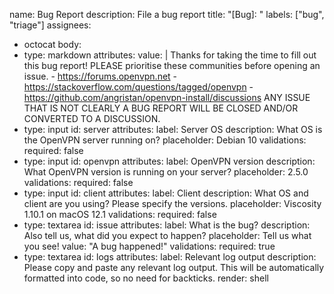 name: Bug Report
description: File a bug report
title: "[Bug]: "
labels: ["bug", "triage"]
assignees:
  - octocat
body:
  - type: markdown
    attributes:
      value: |
        Thanks for taking the time to fill out this bug report!
        PLEASE prioritise these communities before opening an issue.
        - https://forums.openvpn.net
        - https://stackoverflow.com/questions/tagged/openvpn
        - https://github.com/angristan/openvpn-install/discussions
        ANY ISSUE THAT IS NOT CLEARLY A BUG REPORT WILL BE CLOSED AND/OR CONVERTED TO A DISCUSSION.
  - type: input
    id: server
    attributes:
      label: Server OS
      description: What OS is the OpenVPN server running on?
      placeholder: Debian 10
    validations:
      required: false
  - type: input
    id: openvpn
    attributes:
      label: OpenVPN version
      description: What OpenVPN version is running on your server?
      placeholder: 2.5.0
    validations:
      required: false
  - type: input
    id: client
    attributes:
      label: Client
      description: What OS and client are you using? Please specify the versions.
      placeholder: Viscosity 1.10.1 on macOS 12.1
    validations:
      required: false
  - type: textarea
    id: issue
    attributes:
      label: What is the bug?
      description: Also tell us, what did you expect to happen?
      placeholder: Tell us what you see!
      value: "A bug happened!"
    validations:
      required: true
  - type: textarea
    id: logs
    attributes:
      label: Relevant log output
      description: Please copy and paste any relevant log output. This will be automatically formatted into code, so no need for backticks.
      render: shell
